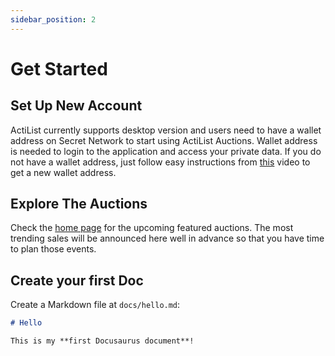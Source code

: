 ```yaml
---
sidebar_position: 2
---
```


# Get Started

## Set Up New Account

ActiList currently supports desktop version and users need to have a wallet address on Secret Network to start using ActiList Auctions. Wallet address is needed to login to the application and access your private data. If you do not have a wallet address, just follow easy instructions from <a href="https://www.youtube.com/watch?v=HgFWNJdD7-U&t=10s" target="_blank">this</a> video to get a new wallet address.

## Explore The Auctions

Check the <a href="https://www.youtube.com/watch?v=HgFWNJdD7-U&t=10s" target="_blank">home page</a> for the upcoming featured auctions. The most trending sales will be announced here well in advance so that you have time to plan those events. 










## Create your first Doc

Create a Markdown file at `docs/hello.md`:

```md title="docs/hello.md"
# Hello

This is my **first Docusaurus document**!
```
